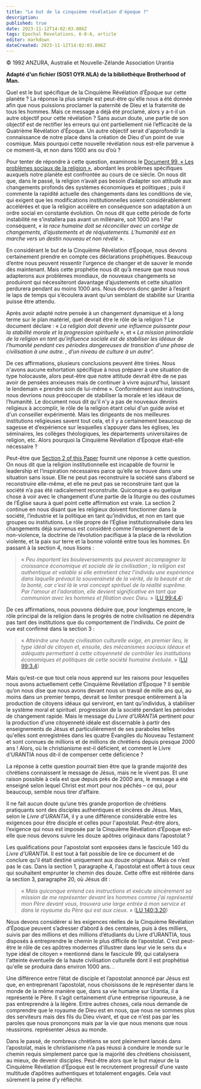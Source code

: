 ```yaml
---
title: "Le but de la cinquième révélation d'époque ?"
description: 
published: true
date: 2023-11-12T14:02:03.086Z
tags: Epochal Revelations, 6-0-6, article
editor: markdown
dateCreated: 2023-11-12T14:02:03.086Z
---
```



<p class="v-card v-sheet theme--light gray lighten-3 px-2 py-1">© 1992 ANZURA, Australie et Nouvelle-Zélande Association Urantia</p>


**Adapté d'un fichier (SOS1 OYR.NLA) de la bibliothèque Brotherhood of Man.**

Quel est le but spécifique de la Cinquième Révélation d’Époque sur cette planète ? La réponse la plus simple est peut-être qu'elle nous a été donnée afin que nous puissions proclamer la paternité de Dieu et la fraternité de tous les hommes. Mais ce message a déjà été proclamé, alors y a-t-il un autre objectif pour cette révélation ? Sans aucun doute, une partie de son objectif est de rectifier les erreurs qui ont partiellement nié l’efficacité de la Quatrième Révélation d’Époque. Un autre objectif serait d'approfondir la connaissance de notre place dans la création de Dieu d'un point de vue cosmique. Mais pourquoi cette nouvelle révélation nous est-elle parvenue à ce moment-là, et non dans 1000 ans ou d’où ?

Pour tenter de répondre à cette question, examinons le [Document 99, « Les problèmes sociaux de la religion »](/fr/The_Urantia_Book/99), abordant les problèmes spécifiques auxquels notre planète est confrontée au cours de ce siècle. On nous dit que, dans le passé, la religion n’avait pas besoin d’adapter son attitude aux changements profonds des systèmes économiques et politiques ; puis il commente la rapidité actuelle des changements dans les conditions de vie, qui exigent que les modifications institutionnelles soient considérablement accélérées et que la religion accélère en conséquence son adaptation à un ordre social en constante évolution. On nous dit que cette période de forte instabilité ne s’installera pas avant un millénaire, soit 1000 ans ! Par conséquent, « _la race humaine doit se réconcilier avec un cortège de changements, d’ajustements et de réajustements. L’humanité est en marche vers un destin nouveau et non révélé_ ».

En considérant le but de la Cinquième Révélation d’Époque, nous devons certainement prendre en compte ces déclarations prophétiques. Beaucoup d’entre nous peuvent ressentir l’urgence de changer et de sauver le monde dès maintenant. Mais cette prophétie nous dit qu’à mesure que nous nous adapterons aux problèmes mondiaux, de nouveaux changements se produiront qui nécessiteront davantage d’ajustements et cette situation perdurera pendant au moins 1000 ans. Nous devons donc garder à l’esprit le laps de temps qui s’écoulera avant qu’un semblant de stabilité sur Urantia puisse être attendu.

Après avoir adapté notre pensée à un changement dynamique et à long terme sur le plan matériel, quel devrait être le rôle de la religion ? Le document déclare : « _La religion doit devenir une influence puissante pour la stabilité morale et la progression spirituelle_ », et « _La mission primordiale de la religion en tant qu'influence sociale est de stabiliser les idéaux de l'humanité pendant ces périodes dangereuses de transition d'une phase de civilisation à une autre. , d’un niveau de culture à un autre_”.

De ces affirmations, plusieurs conclusions peuvent être tirées. Nous n'avons aucune exhortation spécifique à nous préparer à une situation de type holocauste, alors peut-être que notre attitude devrait être de ne pas avoir de pensées anxieuses mais de continuer à vivre aujourd'hui, laissant le lendemain « prendre soin de lui-même ». Conformément aux instructions, nous devrions nous préoccuper de stabiliser la morale et les idéaux de l’humanité. Le document nous dit qu'il n'y a pas de nouveaux devoirs religieux à accomplir, le rôle de la religion étant celui d'un guide avisé et d'un conseiller expérimenté. Mais les dirigeants de nos meilleures institutions religieuses savent tout cela, et il y a certainement beaucoup de sagesse et d’expérience sur lesquelles s’appuyer dans les églises, les séminaires, les collèges théologiques, les départements universitaires de religion, etc. Alors pourquoi la Cinquième Révélation d’Époque était-elle nécessaire ?

Peut-être que <a id="a26_14"></a>[Section 2 of this Paper](/fr/The_Urantia_Book/99#p2) fournit une réponse à cette question. On nous dit que la religion institutionnelle est incapable de fournir le leadership et l’inspiration nécessaires parce qu’elle se trouve dans une situation sans issue. Elle ne peut pas reconstruire la société sans d’abord se reconstruire elle-même, et elle ne peut pas se reconstruire tant que la société n’a pas été radicalement reconstruite. Quiconque a eu quelque chose à voir avec le changement d’une partie de la liturgie ou des coutumes de l’Église saura à quel point cette affirmation est vraie. La section 2 continue en nous disant que les religieux doivent fonctionner dans la société, l’industrie et la politique en tant qu’individus, et non en tant que groupes ou institutions. Le rôle propre de l’Église institutionnalisée dans les changements déjà survenus est considéré comme l’enseignement de la non-violence, la doctrine de l’évolution pacifique à la place de la révolution violente, et la paix sur terre et la bonne volonté entre tous les hommes. En passant à la section 4, nous lisons :

> « _Peu importent les bouleversements qui peuvent accompagner la croissance économique et sociale de la civilisation ; la religion est authentique et valable si elle entretient chez l’individu une expérience dans laquelle prévaut la souveraineté de la vérité, de la beauté et de la bonté, car c’est là le vrai concept spirituel de la réalité suprême. Par l’amour et l’adoration, elle devient significative en tant que communion avec les hommes et filiation avec Dieu._ » (<a id="a28_473"></a>[LU 99:4.4](/fr/The_Urantia_Book/99#p4_4))

De ces affirmations, nous pouvons déduire que, pour longtemps encore, le rôle principal de la religion dans le progrès de notre civilisation ne dépendra pas tant des institutions que du comportement de l'individu. Ce point de vue est confirmé dans la section 3 :

> « _Atteindre une haute civilisation culturelle exige, en premier lieu, le type idéal de citoyen et, ensuite, des mécanismes sociaux idéaux et adéquats permettant à cette citoyenneté de contrôler les institutions économiques et politiques de cette société humaine évoluée._ » (<a id="a32_278"></a>[LU 99:3.4](/fr/The_Urantia_Book/99#p3_4))

Mais qu’est-ce que tout cela nous apprend sur les raisons pour lesquelles nous avons actuellement cette Cinquième Révélation d’Époque ? Il semble qu’on nous dise que nous avons devant nous un travail de mille ans qui, au moins dans un premier temps, devrait se limiter presque entièrement à la production de citoyens idéaux qui serviront, en tant qu’individus, à stabiliser le système moral et spirituel. progression de la société pendant les périodes de changement rapide. Mais le message du _Livre d'URANTIA_ pertinent pour la production d'une citoyenneté idéale est discernable à partir des enseignements de Jésus et particulièrement de ses paraboles telles qu'elles sont enregistrées dans les quatre Évangiles du Nouveau Testament et sont connues de millions et de millions de chrétiens depuis presque 2000 ans ! Alors, où le christianisme est-il déficient, et comment le Livre d'URANTIA nous dit-il de compenser cette déficience ?

La réponse à cette question pourrait bien être que la grande majorité des chrétiens connaissent le message de Jésus, mais ne le vivent pas. Et une raison possible à cela est que depuis près de 2000 ans, le message a été enseigné selon lequel Christ est mort pour nos péchés – ce qui, pour beaucoup, semble nous tirer d’affaire.

Il ne fait aucun doute qu’une très grande proportion de chrétiens pratiquants sont des disciples authentiques et sincères de Jésus. Mais, selon le _Livre d'URANTIA_, il y a une différence considérable entre les exigences pour être disciple et celles pour l'apostolat. Peut-être alors, l’exigence qui nous est imposée par la Cinquième Révélation d’Époque est-elle que nous devons suivre les douze apôtres originaux dans l’apostolat ?

Les qualifications pour l'apostolat sont exposées dans le fascicule 140 du _Livre d'URANTIA_. Il est tout à fait possible de lire ce document et de conclure qu'il était destiné uniquement aux douze originaux. Mais ce n’est pas le cas. Dans la section 1, paragraphe 4, l'apostolat est offert à tous ceux qui souhaitent emprunter le chemin des douze. Cette offre est réitérée dans la section 3, paragraphe 20, où Jésus dit :

> « _Mais quiconque entend ces instructions et exécute sincèrement sa mission de me représenter devant les hommes comme j’ai représenté mon Père devant vous, trouvera une large entrée à mon service et dans le royaume du Père qui est aux cieux._ » (<a id="a42_248"></a>[LU 140:3.20](/fr/The_Urantia_Book/140#p3_20))

Nous devons considérer si les exigences réelles de la Cinquième Révélation d’Époque peuvent s’adresser d’abord à des centaines, puis à des milliers, suivis par des millions et des millions d’étudiants du Livre d’URANTIA, tous disposés à entreprendre le chemin le plus difficile de l’apostolat. C'est peut-être le rôle de ces apôtres modernes d'illustrer dans leur vie le sens du « type idéal de citoyen » mentionné dans le fascicule 99, qui catalysera l'atteinte éventuelle de la haute civilisation culturelle dont il est prophétisé qu'elle se produira dans environ 1000 ans. .

Une différence entre l’état de disciple et l’apostolat annoncé par Jésus est que, en entreprenant l’apostolat, nous choisissons de le représenter dans le monde de la même manière que, dans sa vie humaine sur Urantia, il a représenté le Père. Il s’agit certainement d’une entreprise rigoureuse, à ne pas entreprendre à la légère. Entre autres choses, cela nous demande de comprendre que le royaume de Dieu est en nous, que nous ne sommes plus des serviteurs mais des fils du Dieu vivant, et que ce n'est pas par les paroles que nous prononçons mais par la vie que nous menons que nous réussirons. représenter Jésus au monde.

Dans le passé, de nombreux chrétiens se sont pleinement lancés dans l’apostolat, mais le christianisme n’a pas réussi à conduire le monde sur le chemin requis simplement parce que la majorité des chrétiens choisissent, au mieux, de devenir disciples. Peut-être alors que le but majeur de la Cinquième Révélation d’Époque est le recrutement progressif d’une vaste multitude d’apôtres authentiques et totalement engagés. Cela vaut sûrement la peine d’y réfléchir.

